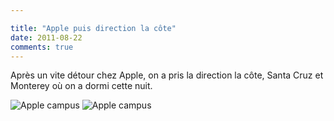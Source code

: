 ```yaml
---

title: "Apple puis direction la côte"
date: 2011-08-22
comments: true
---
```

Après un vite détour chez Apple, on a pris la direction la côte, Santa Cruz et Monterey où on a dormi cette nuit.

![Apple campus](http://3.bp.blogspot.com/-UUWQ5KyPzn0/TlidfdtKX1I/AAAAAAAAO0s/F8YAglLBAsE/s640/IMG_20110821_130714.jpg)
![Apple campus](http://2.bp.blogspot.com/-E1KnX3jruIM/TlidgWyi3YI/AAAAAAAAO0w/dz_7L-VmVVo/s640/IMG_20110821_130723.jpg)
  


